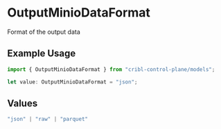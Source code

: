 # OutputMinioDataFormat

Format of the output data

## Example Usage

```typescript
import { OutputMinioDataFormat } from "cribl-control-plane/models";

let value: OutputMinioDataFormat = "json";
```

## Values

```typescript
"json" | "raw" | "parquet"
```